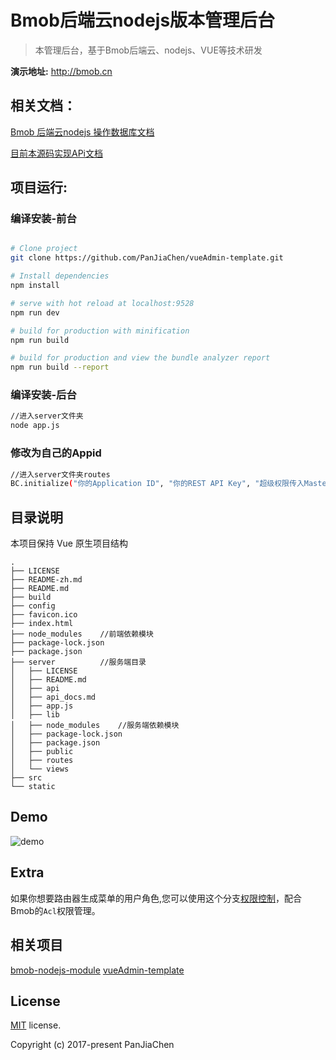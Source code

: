 # Bmob后端云nodejs版本管理后台

> 本管理后台，基于Bmob后端云、nodejs、VUE等技术研发

**演示地址:** http://bmob.cn


## 相关文档：
[Bmob 后端云nodejs 操作数据库文档](http://doc.bmob.cn/cloud_function/web/develop_doc/#_7)


[目前本源码实现APi文档](https://github.com/bmob/bmob-nodejs-admin/blob/master/server/api_docs.md)

## 项目运行:

### 编译安装-前台

``` bash

# Clone project
git clone https://github.com/PanJiaChen/vueAdmin-template.git

# Install dependencies
npm install

# serve with hot reload at localhost:9528
npm run dev

# build for production with minification
npm run build

# build for production and view the bundle analyzer report
npm run build --report
```

### 编译安装-后台

``` bash
//进入server文件夹
node app.js
```

### 修改为自己的Appid
``` bash
//进入server文件夹routes
BC.initialize("你的Application ID", "你的REST API Key", "超级权限传入Master Key");

```

## 目录说明
本项目保持 Vue 原生项目结构
```
.
├── LICENSE
├── README-zh.md
├── README.md
├── build
├── config
├── favicon.ico
├── index.html
├── node_modules    //前端依赖模块
├── package-lock.json
├── package.json
├── server          //服务端目录
│   ├── LICENSE
│   ├── README.md
│   ├── api
│   ├── api_docs.md
│   ├── app.js
│   ├── lib
│   ├── node_modules    //服务端依赖模块
│   ├── package-lock.json
│   ├── package.json
│   ├── public
│   ├── routes
│   └── views
├── src
└── static
```
## Demo
![demo](https://github.com/PanJiaChen/PanJiaChen.github.io/blob/master/images/demo.gif)

## Extra
如果你想要路由器生成菜单的用户角色,您可以使用这个分支[权限控制](https://github.com/PanJiaChen/vueAdmin-template/tree/permission-control)，配合Bmob的`Acl`权限管理。

## 相关项目
 [bmob-nodejs-module](https://github.com/bmob/bmob-nodejs-module)
 [vueAdmin-template](https://github.com/PanJiaChen/vueAdmin-template)



## License
[MIT](https://github.com/PanJiaChen/vueAdmin-template/blob/master/LICENSE) license.

Copyright (c) 2017-present PanJiaChen
